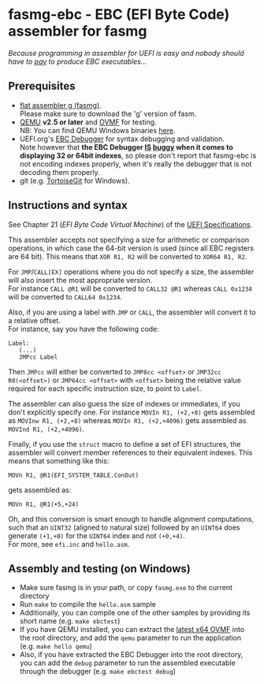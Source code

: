 fasmg-ebc - EBC (EFI Byte Code) assembler for fasmg
===================================================

_Because programming in assembler for UEFI is easy and nobody should have to
[pay](https://software.intel.com/en-us/articles/intel-c-compiler-for-efi-byte-code-purchase)
to produce EBC executables..._

## Prerequisites

* [flat assembler g (fasmg)](http://flatassembler.net/download.php).  
  Please make sure to download the 'g' version of fasm.
* [QEMU](http://www.qemu.org) __v2.5 or later__ and [OVMF](http://www.tianocore.org/ovmf/) for testing.  
  NB: You can find QEMU Windows binaries [here](https://qemu.weilnetz.de/w64/).
* UEFI.org's [EBC Debugger](http://www.uefi.org/node/550) for syntax debugging and validation.  
  Note however that __the EBC Debugger [IS](https://github.com/tianocore/edk/blob/master/Sample/Universal/Ebc/Dxe/EbcDebugger/EdbDisasmSupport.c#L191)
  [buggy](https://github.com/tianocore/edk/blob/master/Sample/Universal/Ebc/Dxe/EbcDebugger/EdbDisasmSupport.c#L228)
  when it comes to displaying 32 or 64bit indexes__, so please don't report that fasmg-ebc is not
  encoding indexes properly, when it's really the debugger that is not decoding them properly.
* git (e.g. [TortoiseGit](https://tortoisegit.org/) for Windows).

## Instructions and syntax

See Chapter 21 (_EFI Byte Code Virtual Machine_) of the [UEFI Specifications](http://www.uefi.org/sites/default/files/resources/UEFI%20Spec%202_6.pdf#page=1001).

This assembler accepts not specifying a size for arithmetic or comparison operations, in which
case the 64-bit version is used (since all EBC registers are 64 bit). This means that `XOR R1, R2`
will be converted to `XOR64 R1, R2`.

For `JMP`/`CALL[EX]` operations where you do not specify a size, the assembler will also insert
the most appropriate version.  
For instance `CALL @R1` will be converted to `CALL32 @R1` whereas `CALL 0x1234` will be converted
to `CALL64 0x1234`.

Also, if you are using a label with `JMP` or `CALL`, the assembler will convert it to a relative offset.  
For instance, say you have the following code:
```
Label:
   (...)
   JMPcc Label
```
Then `JMPcc` will either be converted to `JMP8cc <offset>` or `JMP32cc R0(<offset>)` or `JMP64cc <offset>`
with `<offset>` being the relative value required for each specific instruction size, to point to `Label`.  

The assembler can also guess the size of indexes or immediates, if you don't explicitly specify one.
For instance `MOVIn R1, (+2,+8)` gets assembled as `MOVInw R1, (+2,+8)` whereas `MOVIn R1, (+2,+4096)`
gets assembled as `MOVInd R1, (+2,+4096)`.

Finally, if you use the `struct` macro to define a set of EFI structures, the assembler will convert member
references to their equivalent indexes. This means that something like this:
```
MOVn R1, @R1(EFI_SYSTEM_TABLE.ConOut)
```
gets assembled as:
```
MOVn R1, @R1(+5,+24)
```
Oh, and this conversion is smart enough to handle alignment computations, such that an `UINT32` (aligned to
natural size) followed by an `UINT64` does generate `(+1,+0)` for the `UINT64` index and not `(+0,+4)`.  
For more, see `efi.inc` and `hello.asm`.

## Assembly and testing (on Windows)

* Make sure fasmg is in your path, or copy `fasmg.exe` to the current directory
* Run `make` to compile the `hello.asm` sample
* Additionally, you can compile one of the other samples by providing its short name (e.g. `make ebctest`)
* If you have QEMU installed, you can extract the [latest x64 OVMF](http://www.tianocore.org/ovmf/)
  into the root directory, and add the `qemu` parameter to run the application (e.g. `make hello qemu`)
* Also, if you have extracted the EBC Debugger into the root directory, you can add the `debug` parameter
  to run the assembled executable through the debugger (e.g. `make ebctest debug`)
